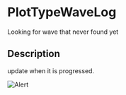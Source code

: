 # PlotTypeWaveLog

Looking for wave that never found yet

## Description

update when it is progressed.

![Alert](/Users/ryuutarounakajima/Desktop/PlotTypeWaveLog/GIF/Gif1.gif)


